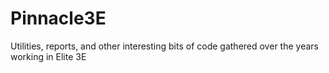 # Pinnacle3E
Utilities, reports, and other interesting bits of code gathered over the years working in Elite 3E

